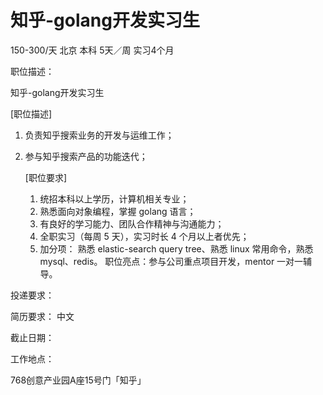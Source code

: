 # 知乎-golang开发实习生

150-300/天 北京 本科 5天／周 实习4个月

职位描述：

知乎-golang开发实习生 

[职位描述] 

1. 负责知乎搜索业务的开发与运维工作； 

2. 参与知乎搜索产品的功能迭代； 

   [职位要求] 

   1. 统招本科以上学历，计算机相关专业； 
   2. 熟悉面向对象编程，掌握 golang 语言；
   3. 有良好的学习能力、团队合作精神与沟通能力；
   4. 全职实习（每周 5 天），实习时长 4 个月以上者优先；
   5.  加分项： 熟悉 elastic-search query tree、熟悉 linux 常用命令，熟悉 mysql、redis。 职位亮点：参与公司重点项目开发，mentor 一对一辅导。

投递要求：

简历要求： 中文

截止日期：

工作地点：

768创意产业园A座15号门「知乎」